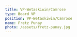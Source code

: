```yaml
---
title: VP-Wetaskiwin/Camrose
type: Board VP
position: VP-Wetaskiwin/Camrose
name: Fretz Punay
photo: /assets/fretz-punay.jpg
---
```



